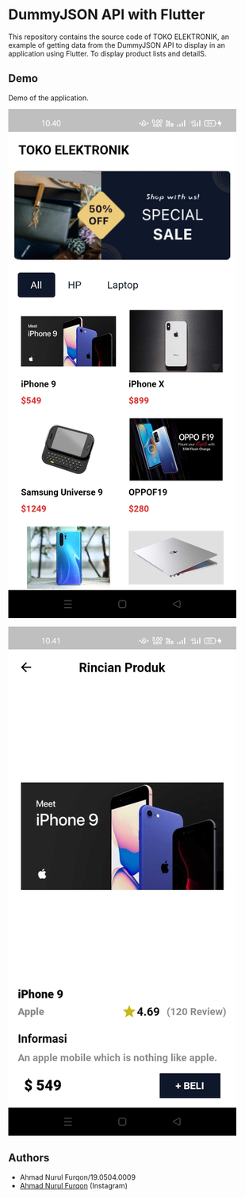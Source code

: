# DummyJSON API with Flutter

This repository contains the source code of TOKO ELEKTRONIK, an example of getting data from the DummyJSON API to display in an application using Flutter. To display product lists and detailS.


## Demo

Demo of the application.


![Logo](https://raw.githubusercontent.com/nurulfurqon18/flutter_dummyjson/main/1.jpg)

![Logo](https://raw.githubusercontent.com/nurulfurqon18/flutter_dummyjson/main/2.jpg)



## Authors

- Ahmad Nurul Furqon/19.0504.0009
- [Ahmad Nurul Furqon](https://www.instagram.com/nurulfurqon18/) (Instagram) 

